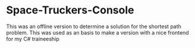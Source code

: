 # Space-Truckers-Console

This was an offline version to determine a solution for the shortest path problem. This was used as an basis to make a version with a nice frontend for my C# traineeship
